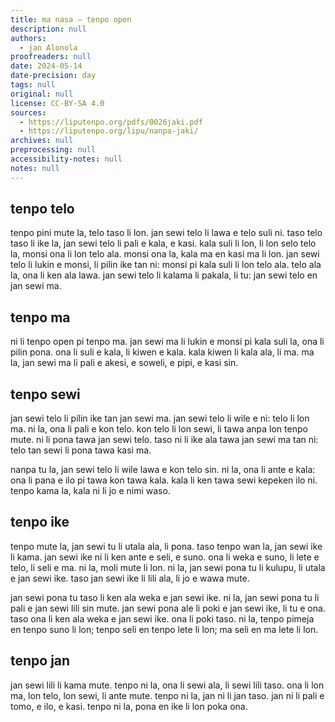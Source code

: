 ```yaml
---
title: ma nasa – tenpo open
description: null
authors:
  - jan Alonola
proofreaders: null
date: 2024-05-14
date-precision: day
tags: null
original: null
license: CC-BY-SA 4.0
sources:
  - https://liputenpo.org/pdfs/0026jaki.pdf
  - https://liputenpo.org/lipu/nanpa-jaki/
archives: null
preprocessing: null
accessibility-notes: null
notes: null
---
```


## tenpo telo

tenpo pini mute la, telo taso li lon. jan sewi telo li lawa e telo suli ni. taso telo taso li ike la, jan sewi telo li pali e kala, e kasi. kala suli li lon, li lon selo telo la, monsi ona li lon telo ala. monsi ona la, kala ma en kasi ma li lon. jan sewi telo li lukin e monsi, li pilin ike tan ni: monsi pi kala suli li lon telo ala. telo ala la, ona li ken ala lawa. jan sewi telo li kalama li pakala, li tu: jan sewi telo en jan sewi ma.

## tenpo ma

ni li tenpo open pi tenpo ma. jan sewi ma li lukin e monsi pi kala suli la, ona li pilin pona. ona li suli e kala, li kiwen e kala. kala kiwen li kala ala, li ma. ma la, jan sewi ma li pali e akesi, e soweli, e pipi, e kasi sin.

## tenpo sewi

jan sewi telo li pilin ike tan jan sewi ma. jan sewi telo li wile e ni: telo li lon ma. ni la, ona li pali e kon telo. kon telo li lon sewi, li tawa anpa lon tenpo mute. ni li pona tawa jan sewi telo. taso ni li ike ala tawa jan sewi ma tan ni: telo tan sewi li pona tawa kasi ma.

nanpa tu la, jan sewi telo li wile lawa e kon telo sin. ni la, ona li ante e kala: ona li pana e ilo pi tawa kon tawa kala. kala li ken tawa sewi kepeken ilo ni. tenpo kama la, kala ni li jo e nimi waso.

## tenpo ike

tenpo mute la, jan sewi tu li utala ala, li pona. taso tenpo wan la, jan sewi ike li kama. jan sewi ike ni li ken ante e seli, e suno. ona li weka e suno, li lete e telo, li seli e ma. ni la, moli mute li lon. ni la, jan sewi pona tu li kulupu, li utala e jan sewi ike. taso jan sewi ike li lili ala, li jo e wawa mute.

jan sewi pona tu taso li ken ala weka e jan sewi ike. ni la, jan sewi pona tu li pali e jan sewi lili sin mute. jan sewi pona ale li poki e jan sewi ike, li tu e ona. taso ona li ken ala weka e jan sewi ike. ona li poki taso. ni la, tenpo pimeja en tenpo suno li lon; tenpo seli en tenpo lete li lon; ma seli en ma lete li lon.

## tenpo jan

jan sewi lili li kama mute. tenpo ni la, ona li sewi ala, li sewi lili taso. ona li lon ma, lon telo, lon sewi, li ante mute. tenpo ni la, jan ni li jan taso. jan ni li pali e tomo, e ilo, e kasi. tenpo ni la, pona en ike li lon poka ona.